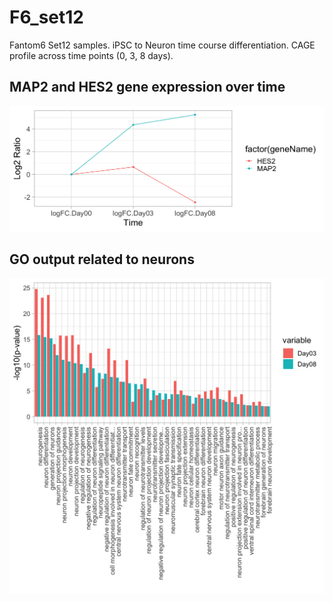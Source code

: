 # F6_set12
Fantom6 Set12 samples. iPSC to Neuron time course differentiation. CAGE profile across time points (0, 3, 8 days).

## MAP2 and HES2 gene expression over time
![control genes](https://github.com/jayshin-agc/F6_set12/blob/master/figure-html/unnamed-chunk-5-1.png)

## GO output related to neurons
![GO_output](https://github.com/jayshin-agc/F6_set12/blob/master/figure-html/unnamed-chunk-7-1.png)
